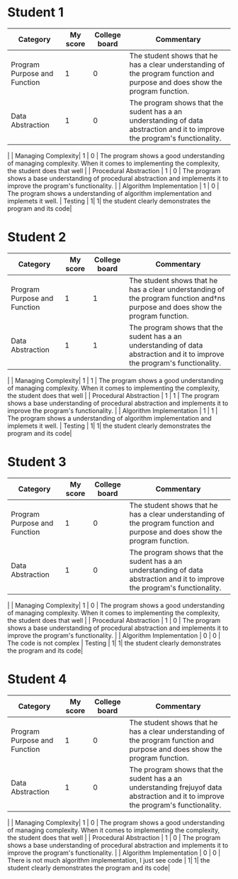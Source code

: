 # Student 1 
| Category  | My score | College board | Commentary |
| ------------ | ------------- | ------------- | ------------- | 
| Program Purpose and Function| 1  | 0 | The student shows that he has a clear understanding of the program function and purpose and does show the program function. 
| Data Abstraction|1   | 0 |The program shows  that the sudent has a an understanding of data abstraction and  it to improve the program's functionality.
 |
| Managing Complexity| 1 | 0 | The program shows a good understanding of managing complexity. When it comes to implementing the complexity, the student does that well 
 |
| Procedural Abstraction	  | 1 | 0 |  The program shows a base understanding of procedural abstraction and implements it to improve the program's functionality.
 |
| Algorithm Implementation	  | 1 | 0 |  The program shows a  understanding of algorithm implementation and implemets it well. 
| Testing | 1| 1| the student clearly demonstrates the program and its code|

# Student 2
| Category  | My score | College board | Commentary |
| ------------ | ------------- | ------------- | ------------- | 
| Program Purpose and Function| 1  | 1 | The student shows that he has a clear understanding of the program function and†ns purpose and does show the program function. 
| Data Abstraction|1   | 1 |The program shows  that the sudent has a an understanding of data abstraction and  it to improve the program's functionality.
 |
| Managing Complexity| 1 | 1 | The program shows a good understanding of managing complexity. When it comes to implementing the complexity, the student does that well 
 |
| Procedural Abstraction	  | 1 | 1 |  The program shows a base understanding of procedural abstraction and implements it to improve the program's functionality.
 |
| Algorithm Implementation	  | 1 | 1 |  The program shows a  understanding of algorithm implementation and implemets it well. 
| Testing | 1| 1| the student clearly demonstrates the program and its code|


# Student 3
| Category  | My score | College board | Commentary |
| ------------ | ------------- | ------------- | ------------- | 
| Program Purpose and Function| 1  | 0 | The student shows that he has a clear understanding of the program function and purpose and does show the program function. 
| Data Abstraction|1   | 0 |The program shows  that the sudent has a an understanding of data abstraction and  it to improve the program's functionality.
 |
| Managing Complexity| 1 | 0 | The program shows a good understanding of managing complexity. When it comes to implementing the complexity, the student does that well 
 |
| Procedural Abstraction	  | 1 | 0 |  The program shows a base understanding of procedural abstraction and implements it to improve the program's functionality.
 |
| Algorithm Implementation	  | 0 | 0 |  The code is not complex
| Testing | 1| 1| the student clearly demonstrates the program and its code|

# Student 4 
| Category  | My score | College board | Commentary |
| ------------ | ------------- | ------------- | ------------- | 
| Program Purpose and Function| 1  | 0 | The student shows that he has a clear understanding of the program function and purpose and does show the program function. 
| Data Abstraction|1   | 0 |The program shows  that the sudent has a an understanding frejuyof data abstraction and  it to improve the program's functionality.
 |
| Managing Complexity| 1 | 0 | The program shows a good understanding of managing complexity. When it comes to implementing the complexity, the student does that well 
 |
| Procedural Abstraction	  | 1 | 0 |  The program shows a base understanding of procedural abstraction and implements it to improve the program's functionality.
 |
| Algorithm Implementation	  | 0 | 0 | There is not much algorithm implementation, I just see code | 1| 1| the student clearly demonstrates the program and its code|
